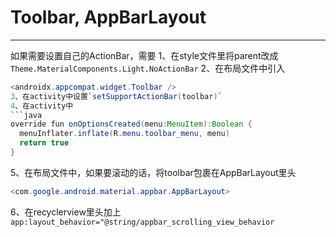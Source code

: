 # Toolbar, AppBarLayout
***
如果需要设置自己的ActionBar，需要
1、在style文件里将parent改成`Theme.MaterialComponents.Light.NoActionBar`
2、在布局文件中引入
```java
<androidx.appcompat.widget.Toolbar />
3、在activity中设置`setSupportActionBar(toolbar)`
4、在activity中
```java
override fun onOptionsCreated(menu:MenuItem):Boolean {
  menuInflater.inflate(R.menu.toolbar_menu, menu)
  return true
}
```
5、在布局文件中，如果要滚动的话，将toolbar包裹在AppBarLayout里头
```java
<com.google.android.material.appbar.AppBarLayout>
```
6、在recyclerview里头加上`app:layout_behavior="@string/appbar_scrolling_view_behavior`
